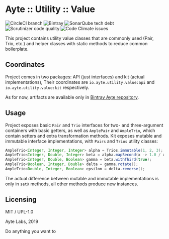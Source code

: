 # Ayte :: Utility :: Value

![CircleCI branch](https://img.shields.io/circleci/project/github/ayte-io/java-utility-value/master.svg?style=flat-square)
![Bintray](https://img.shields.io/bintray/v/ayte/maven/io.ayte.utility.value.svg?style=flat-square)
![SonarQube tech debt](https://img.shields.io/sonar/https/sonarcloud.io/io.ayte.utility:value/tech_debt.svg?style=flat-square)
![Scrutinizer code quality](https://img.shields.io/scrutinizer/g/ayte-io/java-utility-value.svg?style=flat-square)
![Code Climate issues](https://img.shields.io/codeclimate/issues/ayte-io/java-utility-value.svg?style=flat-square)

This project contains utility value classes that are commonly used 
(Pair, Trio, etc.) and helper classes with static methods to reduce
common boilerplate.

## Coordinates

Project comes in two packages: API (just interfaces) and kit (actual
implementations), Their coordinates are `io.ayte.utility.value:api` and
`io.ayte.utility.value:kit` respectively. 

As for now, artifacts are available only in 
[Bintray Ayte repository](https://bintray.com/beta/#/ayte/maven/io.ayte.utility.value).

## Usage

Project exposes basic `Pair` and `Trio` interfaces for two- and 
three-argument containers with basic getters, as well as `AmplePair` and 
`AmpleTrio`, which contain setters and extra transformation methods. Kit
exposes mutable and immutable interface implementations, with `Pairs` 
and `Trios` utility classes:

```java
AmpleTrio<Integer, Integer, Integer> alpha = Trios.immutable(1, 2, 3);
AmpleTrio<Integer, Double, Integer> beta = alpha.mapSecond(x -> 1.0 / x);
AmpleTrio<Integer, Double, Boolean> gamma = beta.withThird(true);
AmpleTrio<Boolean, Integer, Double> delta = gamma.rotate();
AmpleTrio<Double, Integer, Boolean> epsilon = delta.reverse();
```

The actual difference between mutable and immutable implementations is
only in `setX` methods, all other methods produce new instances.

## Licensing

MIT / UPL-1.0

Ayte Labs, 2019

Do anything you want to
